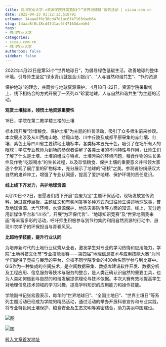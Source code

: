 ```yaml
---
title: 四川农业大学->资源学院开展第53个“世界地球日”系列活动 | sicau.com.cn
date: 2022-04-23 01:22:13.518791
urlname: 14aaa8f0c38cd47d1ac6f47163daeb64
slug: 14aaa8f0c38cd47d1ac6f47163daeb64
tags: 
- 四川农业大学
categories:
- sicau.com.cn
- 四川农业大学
authorbox: false
sidebar: false
---
```

2022年4月22日是第53个“世界地球日”，为倡导绿色低碳生活，改善地球的整体环境，引导师生坚定“绿水青山就是金山银山”、“人与自然和谐共生”、“节约资源

保护地球”的理念，共同参与地球资源保护， 4月18日-22日，资源学院采取线上、线下相结合的方式开展了一系列以“珍爱地球，人与自然和谐共生”为主题的活动。  

**观赏土壤标本，领悟土地资源重要性**

18日，学院在第二教学楼三楼的土壤
<!--more-->
标本馆开展“珍惜粮食、保护土壤”为主题的科普活动，吸引了众多师生前来参观。本次展出涉及从川西南山地、盆周山地、川中丘陵及成都平原采集的赤红壤、红壤、紫色土等四川省主要耕地土壤标本，各类标本五光十色，吸引了在场所有人的眼球；学院专业教师为到场的参观者讲解了各类土壤的不同特性与作用，让师生们了解了什么是土壤、土壤的组成与特点、土壤污染的环境问题，粮食作物的生长条件及作物“吃饭喝水”的生长过程，以及珍惜粮食、保护土壤的重要意义并带领大家逐个参观了展厅里的矿物标本，充分展示了地球的“硬核”之美。参观者纷纷感叹大自然的鬼斧神工，增强了专业认同感，提高了爱护地球、保护环境的责任意识。

**线上线下齐发力，共护地球资源**

4月20日-22日，志愿者们线下开展“变废为宝”主题环保活动，现场发放宣传资料，通过宣传展板、主题征文和有奖问答等多种方式向过往师生讲述地球故事，普及地球资源、大气环境、水资源保护、地质灾害防治等方面的知识。线上，充分运用新媒体平台和“i川农”，开展“为环保代言”、“地球知识竞赛”及“世界地图我来画”等丰富多彩的活动，呼吁师生积极参与到节约集约利用自然资源的行动中，展现川农学子的环保担当与青春风采。

**比超地学技能，提升行业认同**

为培养新时代的土地行业优秀从业者，激发学生对专业的学习热情和应用能力，学院“土地科技文化节”专业技能竞赛——第四届“地理信息技术与应用技能大赛”为同学们提供了竞技与展示的平台，全校不同学院专业的400余名同学参与到比赛中。GIS作为一种集成的空间技术，是空间数据采集、数据库建设软件开发、数据分析及工程应用、信息服务等技术与服务的整合，是人类正确认识自然的重要工具，也为人类如何做到与自然的和谐发展提供理论与技术依据。本次大赛有效地提高学生对地理信息技术领域的学习兴趣，提高学科知识的应用能力和操作技能。

学院副书记张宏霞表示，每年的“世界地球日”、“全国土地日”、“世界土壤日”等系列主题活动已经成为学院的精品活动，通过活动的举办开展科普宣传和专业实践，将专业特色同土壤保护、粮食安全及生态文明等紧密结合，助力美丽中国建设。

![图](https://news.sicau.edu.cn/__local/2/F7/64/CDBC7C6CBAB4643EFD83C489DC3_DCBE3AD5_BCDBF.png)

![图](https://news.sicau.edu.cn/__local/E/91/B0/FF22D4A177658747734C33AE7BD_6B7090A7_90C8C.png)

[转入文章首发地址](https://news.sicau.edu.cn/info/1078/67455.htm)